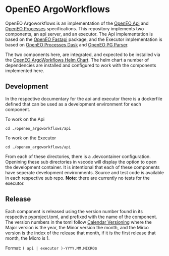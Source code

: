 # OpenEO ArgoWorkflows

OpenEO Argoworkflows is an implementation of the [OpenEO Api]() and [OpenEO Processes]() specifications. This repository implements two components, an api server, and an executor. The Api implementation is based on the [OpenEO Fastapi]() package, and the Executor implementation is based on [OpenEO Processes Dask]() and [OpenEO PG Parser]().

The two components here, are integrated, and expected to be installed via the [OpenEO ArgoWorkflows Helm Chart](). The helm chart a number of dependencies are installed and configured to work with the components implemented here.


## Development

In the respective documentary for the api and executor there is a dockerfile defined that can be used as a development environment for each component.

To work on the Api
```
cd ./openeo_argoworkflows/api
```

To work on the Executor
```
cd ./openeo_argoworkflows/api
```

From each of these directories, there is a .devcontainer configuration. Openining these sub directories in vscode will display the option to open the development container. It is intentional that each of these components have seperate development environments. Source and test code is available in each respective sub repo. **Note**: there are currently no tests for the executor.

## Release

Each component is released using the version number found in its respective pyproject.toml, and prefixed with the name of the component. The version numbers in the toml follow [Calendar Versioning](https://calver.org/) where the Major version is the year, the Minor version the month, and the Mirco version is the index of the release that month, if it is the first release that month, the Micro is 1.

Format:
`( api | executor )-YYYY.MM.MICRO`s